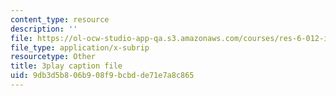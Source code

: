 ```yaml
---
content_type: resource
description: ''
file: https://ol-ocw-studio-app-qa.s3.amazonaws.com/courses/res-6-012-introduction-to-probability-spring-2018/9db3d5b806b908f9bcbdde71e7a8c865_h2w1tTTltrU.srt
file_type: application/x-subrip
resourcetype: Other
title: 3play caption file
uid: 9db3d5b8-06b9-08f9-bcbd-de71e7a8c865
---
```

